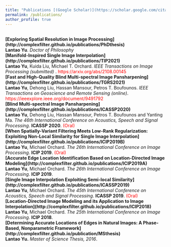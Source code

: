 ```yaml
---
title: "Publications [(Google Scholar)](https://scholar.google.com/citations?user=B1fy-hYAAAAJ&hl=en)"
permalink: /publications/
author_profile: true
---
```




<br>
<b>[Exploring Spatial Resolution in Image Processing](http://complexfilter.github.io/publications/PhDthesis)</b> <br> 
<b>Lantao Yu</b>.
<i>Doctor of Philosophy </i>


<br>
<b>[Manifold-Inspired Single Image Interpolation](http://complexfilter.github.io/publications/TIP2021)</b> <br> 
<b>Lantao Yu</b>, Kuida Liu, Michael T. Orchard.
<i>IEEE Transactions on Image Processing (submitted) </i>. <span style="color:red">https://arxiv.org/abs/2108.00145</span>


<br>
<b>[Fast and High-Quality Blind Multi-spectral Image Pansharpening](http://complexfilter.github.io/publications/TGRS2021)</b> <br> 
<b>Lantao Yu</b>, Dehong Liu, Hassan Mansour, Petros T. Boufounos.
<i>IEEE Transactions on Geoscience and Remote Sensing (online)</i>. <span style="color:red">https://ieeexplore.ieee.org/document/9491792</span>

<br>
<b>[Blind Multi-spectral Image Pansharpening](http://complexfilter.github.io/publications/ICASSP2020)</b> <br> 
<b>Lantao Yu</b>, Dehong Liu, Hassan Mansour, Petros T. Boufounos and Yanting Ma.
<i>The 46th International Conference on Acoustics, Speech and Signal Processing</i>. <b>ICASSP 2020</b>.  <span style="color:red">(Oral)</span>

<br>
<b>[When Spatially-Variant Filtering Meets Low-Rank Regularization: Exploiting Non-Local Similarity for Single Image Interpolation](http://complexfilter.github.io/publications/ICIP2019B)</b> <br> 
<b>Lantao Yu</b>, Michael Orchard.
<i>The 26th International Conference on Image Processing</i>. <b>ICIP 2019</b>.  <span style="color:red">(Oral)</span>

<br>
<b>[Accurate Edge Location Identification Based on Location-Directed Image Modeling](http://complexfilter.github.io/publications/ICIP2019A)</b> <br> 
<b>Lantao Yu</b>, Michael Orchard.
<i>The 26th International Conference on Image Processing</i>. <b>ICIP 2019</b>.

<br>
<b>[Single Image Interpolation Exploiting Semi-local Similarity](http://complexfilter.github.io/publications/ICASSP2019)</b> <br> 
<b>Lantao Yu</b>, Michael Orchard.
<i>The 45th International Conference on Acoustics, Speech and Signal Processing</i>. <b>ICASSP 2019</b>.  <span style="color:red">(Oral)</span>

<br>
<b>[Location-Directed Image Modeling and its Application to Image Interpolation](http://complexfilter.github.io/publications/ICIP2018)</b> <br> 
<b>Lantao Yu</b>, Michael Orchard.
<i>The 25th International Conference on Image Processing</i>. <b>ICIP 2018</b>.

<br>
<b>[Determining Accurate Locations of Edges in Natural Images: A Phase-Based, Nonparametric Framework](http://complexfilter.github.io/publication/MSthesis)</b> <br> 
<b>Lantao Yu.</b>
<i>Master of Science Thesis, 2016</i>.

